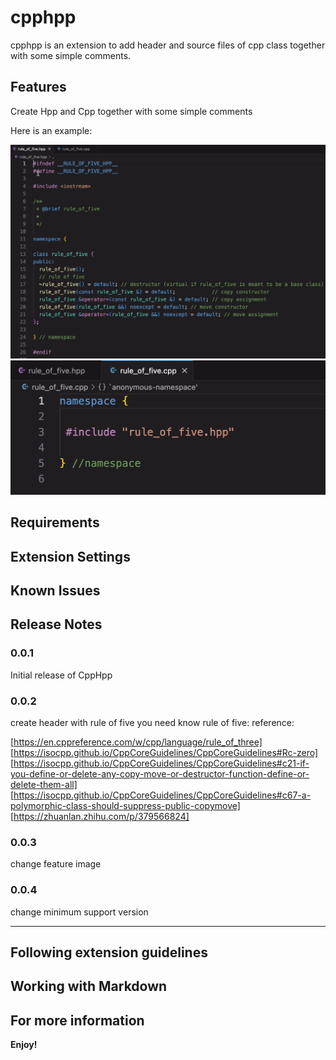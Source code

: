 # cpphpp

cpphpp is an extension to add header and source files of cpp class together with some simple comments.

## Features

Create Hpp and Cpp together with some simple comments

Here is an example:

![feature1](./assets/feature/feature1.png)
![feature2](./assets/feature/feature2.png)


## Requirements



## Extension Settings


## Known Issues


## Release Notes

### 0.0.1

Initial release of CppHpp

### 0.0.2

create header with rule of five
you need know rule of five:
reference:

[https://en.cppreference.com/w/cpp/language/rule_of_three]
[https://isocpp.github.io/CppCoreGuidelines/CppCoreGuidelines#Rc-zero]
[https://isocpp.github.io/CppCoreGuidelines/CppCoreGuidelines#c21-if-you-define-or-delete-any-copy-move-or-destructor-function-define-or-delete-them-all]
[https://isocpp.github.io/CppCoreGuidelines/CppCoreGuidelines#c67-a-polymorphic-class-should-suppress-public-copymove]
[https://zhuanlan.zhihu.com/p/379566824]

### 0.0.3

change feature image

### 0.0.4

change minimum support version


---

## Following extension guidelines


## Working with Markdown


## For more information

**Enjoy!**
